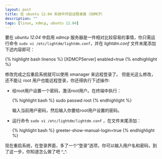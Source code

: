 ```yaml
---
layout: post
title: 在 ubuntu 12.04 系统中开启远程桌面（XDMCP）
description: ""
tags: [linux, xdmcp, ubuntu 12.04]
---
```



要在 *ubuntu 12.04* 中启用 *xdmcp* 服务器是一件相对比较容易的事情，你只需运行命令 `sudo vi /etc/lightdm/lightdm.conf`，并在
*lightdm.conf* 文件末尾添加下述内容即可：

{% highlight bash linenos %}
[XDMCPServer]
enabled=true
{% endhighlight %}

修改完成之后重启系统就可以使用 xmanager 来远程登录了。
但是光这么修改，还不能让 root 用户也能远程登录，你还得执行下述操作:

-   给root用户设置一个密码，激活root用户。在终端中执行：

    {% highlight bash %} 
    sudo passwd root
    {% endhighlight %}

    输入当前用户密码，然后输入你要给root用户设置的密码。

-   运行命令 `sudo vi /etc/lightdm/lightdm.conf` ，在文件末尾添加：

    {% highlight bash %}
    greeter-show-manual-login=true
    {% endhighlight %}

现在重启系统，在登录界面，多了一个“登录”选项，你可以输入用户名和密码，到了这一步，你知道怎么做了吧 ^_^.

